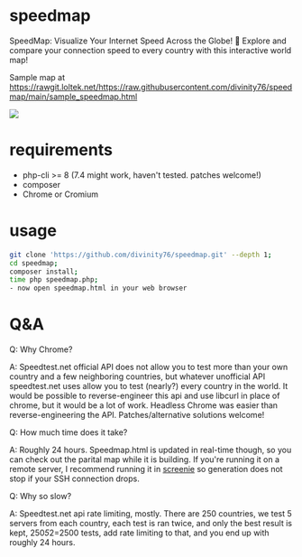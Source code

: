 # speedmap
SpeedMap: Visualize Your Internet Speed Across the Globe! 🚀 Explore and compare your connection speed to every country with this interactive world map! 


Sample map at https://rawgit.loltek.net/https://raw.githubusercontent.com/divinity76/speedmap/main/sample_speedmap.html

[<img src="https://i.imgur.com/BYu0IRs.png">](https://rawgit.loltek.net/https://raw.githubusercontent.com/divinity76/speedmap/main/sample_speedmap.html)

# requirements

- php-cli >= 8 (7.4 might work, haven't tested. patches welcome!)
- composer
- Chrome or Cromium

# usage
```bash
git clone 'https://github.com/divinity76/speedmap.git' --depth 1;
cd speedmap;
composer install;
time php speedmap.php;
- now open speedmap.html in your web browser
```
# Q&A

Q: Why Chrome?

A: Speedtest.net official API does not allow you to test more than your own country and a few neighboring countries, but whatever unofficial API speedtest.net uses allow you to test (nearly?) every country in the world. It would be possible to reverse-engineer this api and use libcurl in place of chrome, but it would be a lot of work. Headless Chrome was easier than reverse-engineering the API. Patches/alternative solutions welcome!

Q: How much time does it take?

A: Roughly 24 hours. Speedmap.html is updated in real-time though, so you can check out the parital map while it is building. If you're running it on a remote server, I recommend running it in [screenie](https://manpages.ubuntu.com/manpages/trusty/man1/screenie.1.html) so generation does not stop if your SSH connection drops.


Q: Why so slow?

A: Speedtest.net api rate limiting, mostly. There are 250 countries, we test 5 servers from each country, each test is ran twice, and only the best result is kept, 250*5*2=2500 tests, add rate limiting to that, and you end up with roughly 24 hours.
